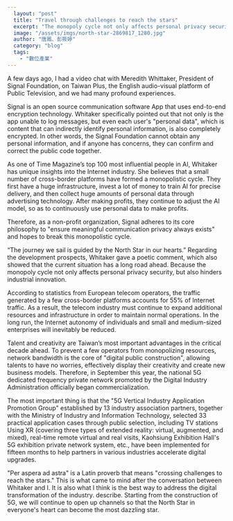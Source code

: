 ```yaml
---
  layout: "post"
  title: "Travel through challenges to reach the stars"
  excerpt: "The monopoly cycle not only affects personal privacy security, but also hinders industrial innovation."
  image: "/assets/imgs/north-star-2869817_1280.jpg"
  author: "唐鳳、彭筱婷"
  category: "blog"
  tags: 
    - "數位產業"
---
```



A few days ago, I had a video chat with Meredith Whittaker, President of Signal Foundation, on Taiwan Plus, the English audio-visual platform of Public Television, and we had many profound experiences. 

Signal is an open source communication software App that uses end-to-end encryption technology. Whitaker specifically pointed out that not only is the app unable to log messages, but even each user's "personal data", which is content that can indirectly identify personal information, is also completely encrypted. In other words, the Signal Foundation cannot obtain any personal information, and if anyone has concerns, they can confirm and correct the public code together. 

As one of Time Magazine’s top 100 most influential people in AI, Whitaker has unique insights into the Internet industry. She believes that a small number of cross-border platforms have formed a monopolistic cycle. They first have a huge infrastructure, invest a lot of money to train AI for precise delivery, and then collect huge amounts of personal data through advertising technology. After making profits, they continue to adjust the AI model, so as to continuously use personal data to make profits. 

Therefore, as a non-profit organization, Signal adheres to its core philosophy to "ensure meaningful communication privacy always exists" and hopes to break this monopolistic cycle. 

“The journey we sail is guided by the North Star in our hearts.” Regarding the development prospects, Whitaker gave a poetic comment, which also showed that the current situation has a long road ahead. Because the monopoly cycle not only affects personal privacy security, but also hinders industrial innovation. 

According to statistics from European telecom operators, the traffic generated by a few cross-border platforms accounts for 55% of Internet traffic. As a result, the telecom industry must continue to expand additional resources and infrastructure in order to maintain normal operations. In the long run, the Internet autonomy of individuals and small and medium-sized enterprises will inevitably be reduced. 

Talent and creativity are Taiwan’s most important advantages in the critical decade ahead. To prevent a few operators from monopolizing resources, network bandwidth is the core of "digital public construction", allowing talents to have no worries, effectively display their creativity and create new business models. Therefore, in September this year, the national 5G dedicated frequency private network promoted by the Digital Industry Administration officially began commercialization. 

The most important thing is that the "5G Vertical Industry Application Promotion Group" established by 13 industry association partners, together with the Ministry of Industry and Information Technology, selected 33 practical application cases through public selection, including TV stations Using XR (covering three types of extended reality: virtual, augmented, and mixed), real-time remote virtual and real visits, Kaohsiung Exhibition Hall's 5G exhibition private network system, etc., have been implemented for fifteen months to help partners in various industries accelerate digital upgrades. 

 "Per aspera ad astra" is a Latin proverb that means "crossing challenges to reach the stars." This is what came to mind after the conversation between Whitaker and I. It is also what I think is the best way to address the digital transformation of the industry. describe. Starting from the construction of 5G, we will continue to open up channels so that the North Star in everyone's heart can become the most dazzling star. 
